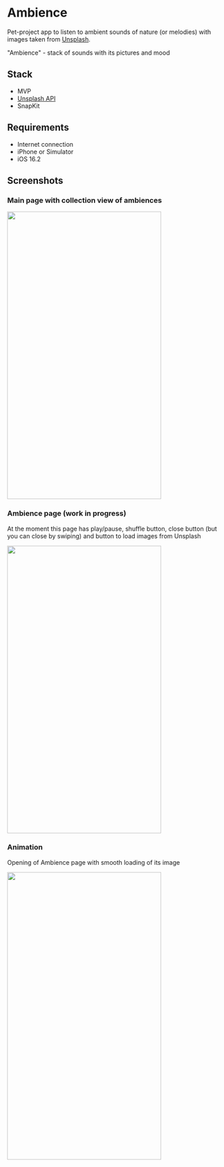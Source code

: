 # Ambience
Pet-project app to listen to ambient sounds of nature (or melodies) with images taken from [Unsplash](https://unsplash.com).

"Ambience" - stack of sounds with its pictures and mood 

## Stack
- MVP
- [Unsplash API](https://unsplash.com/developers)
- SnapKit

## Requirements
- Internet connection
- iPhone or Simulator
- iOS 16.2

## Screenshots
### Main page with collection view of ambiences
<img src="https://user-images.githubusercontent.com/56929597/244808572-9d29ffa8-90b8-4f28-a813-65357a291c3f.png" 
     width="356" height="665">

### Ambience page (work in progress)
At the moment this page has play/pause, shuffle button, close button (but you can close by swiping) and button to load images from Unsplash

<img src="https://github.com/kovs705/Ambience/assets/56929597/9dfa46f6-14f7-4e30-8e05-9dc4fd9b6694" 
     width="356" height="665">
     
### Animation
Opening of Ambience page with smooth loading of its image
<div style="text-align:leading"><img src="https://user-images.githubusercontent.com/56929597/244812377-3aaf7033-8890-48fc-bc1c-c4d590717f90.gif" 
     width="356" height="665"></div>
